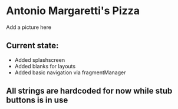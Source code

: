 # Antonio Margaretti's Pizza

Add a picture here

## Current state:

- Added splashscreen
- Added blanks for layouts
- Added basic navigation via fragmentManager

## All strings are hardcoded for now while stub buttons is in use